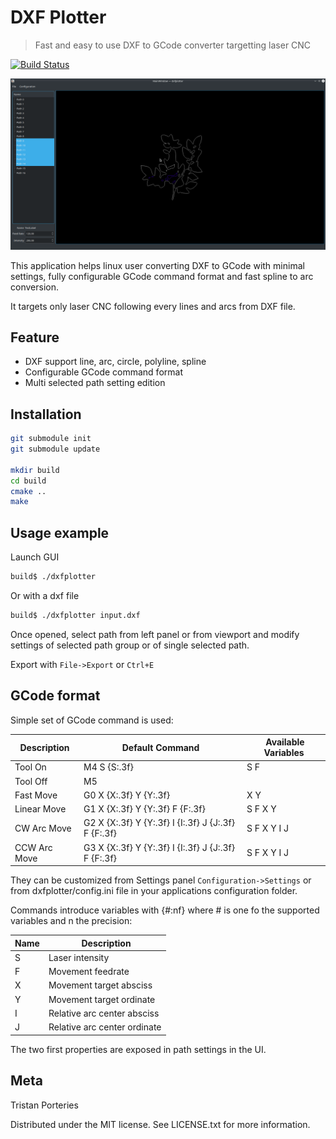 # DXF Plotter

> Fast and easy to use DXF to GCode converter targetting laser CNC


[![Build Status](https://travis-ci.com/panzergame/dxfplotter.svg?branch=develop)](https://travis-ci.com/panzergame/dxfplotter)

![](doc/screen.png)

This application helps linux user converting DXF to GCode with minimal settings, fully configurable GCode command format and fast spline to arc conversion. 

It targets only laser CNC following every lines and arcs from DXF file.


## Feature

* DXF support line, arc, circle, polyline, spline
* Configurable GCode command format
* Multi selected path setting edition

## Installation

```sh
git submodule init
git submodule update

mkdir build
cd build
cmake ..
make
```

## Usage example

Launch GUI

```sh
build$ ./dxfplotter
```

Or with a dxf file

```sh
build$ ./dxfplotter input.dxf
```

Once opened, select path from left panel or from viewport and modify settings of selected path group or of single selected path. 

Export with `File->Export` or `Ctrl+E`

## GCode format

Simple set of GCode command is used:


| Description | Default Command | Available Variables |
| - | - | - |
| Tool On | M4 S \{S:.3f} | S F |
| Tool Off | M5 | |
| Fast Move | G0 X \{X:.3f} Y \{Y:.3f} | X Y |
| Linear Move | G1 X \{X:.3f} Y \{Y:.3f} F \{F:.3f} | S F X Y |
| CW Arc Move | G2 X \{X:.3f} Y \{Y:.3f} I \{I:.3f} J \{J:.3f} F \{F:.3f} | S F X Y I J |
| CCW Arc Move | G3 X \{X:.3f} Y \{Y:.3f} I \{I:.3f} J \{J:.3f} F \{F:.3f} | S F X Y I J |

They can be customized from Settings panel `Configuration->Settings` or from dxfplotter/config.ini file in your applications configuration folder.

Commands introduce variables with {#:nf} where # is one fo the supported variables and n the precision: 

| Name | Description |
| - | - |
| S | Laser intensity |
| F | Movement feedrate |
| X | Movement target absciss |
| Y | Movement target ordinate|
| I | Relative arc center absciss |
| J | Relative arc center ordinate |

The two first properties are exposed in path settings in the UI.

## Meta

Tristan Porteries

Distributed under the MIT license. See LICENSE.txt for more information.
